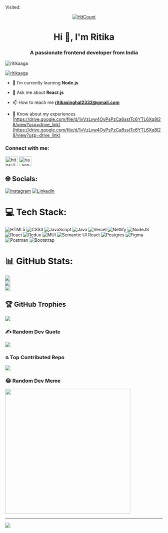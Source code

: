 

Visited:<center>[![HitCount](https://hits.dwyl.com/RitikaAga/RitikaAga.svg?style=flat-square)](http://hits.dwyl.com/RitikaAga/RitikaAga)</center>

<!---
RitikaAga/RitikaAga is a ✨ special ✨ repository because its `README.md` (this file) appears on your GitHub profile.
You can click the Preview link to take a look at your changes.
--->


<h1 align="center">Hi 👋, I'm Ritika</h1>
<h3 align="center">A passionate frontend developer from India</h3>

<p align="left"> <img src="https://komarev.com/ghpvc/?username=ritikaaga&label=Profile%20views&color=0e75b6&style=flat" alt="ritikaaga" /> </p>

<p align="left"> <a href="https://github.com/ryo-ma/github-profile-trophy"><img src="https://github-profile-trophy.vercel.app/?username=ritikaaga" alt="ritikaaga" /></a> </p>

- 🌱 I’m currently learning **Node.js**

- 💬 Ask me about **React.js**

- 📫 How to reach me **ritikasinghal2332@gmail.com**

- 📄 Know about my experiences [https://drive.google.com/file/d/1vVzLvw4OyPsPzCa6sstTc6YTL6Xq8l28/view?usp=drive_link](https://drive.google.com/file/d/1vVzLvw4OyPsPzCa6sstTc6YTL6Xq8l28/view?usp=drive_link)

<h3 align="left">Connect with me:</h3>
<p align="left">
<a href="https://linkedin.com/in/https://www.linkedin.com/in/ritika-agarwal-aba599185" target="blank"><img align="center" src="https://raw.githubusercontent.com/rahuldkjain/github-profile-readme-generator/master/src/images/icons/Social/linked-in-alt.svg" alt="https://www.linkedin.com/in/ritika-agarwal-aba599185" height="30" width="40" /></a>
<a href="https://instagram.com/ria_aggrwal" target="blank"><img align="center" src="https://raw.githubusercontent.com/rahuldkjain/github-profile-readme-generator/master/src/images/icons/Social/instagram.svg" alt="ria_aggrwal" height="30" width="40" /></a>
</p>


## 🌐 Socials:
[![Instagram](https://img.shields.io/badge/Instagram-%23E4405F.svg?logo=Instagram&logoColor=white)](https://instagram.com/ria_aggrwal) [![LinkedIn](https://img.shields.io/badge/LinkedIn-%230077B5.svg?logo=linkedin&logoColor=white)](https://linkedin.com/in/https://www.linkedin.com/in/ritika-agarwal-aba599185) 

# 💻 Tech Stack:
![HTML5](https://img.shields.io/badge/html5-%23E34F26.svg?style=for-the-badge&logo=html5&logoColor=white) ![CSS3](https://img.shields.io/badge/css3-%231572B6.svg?style=for-the-badge&logo=css3&logoColor=white) ![JavaScript](https://img.shields.io/badge/javascript-%23323330.svg?style=for-the-badge&logo=javascript&logoColor=%23F7DF1E) ![Java](https://img.shields.io/badge/java-%23ED8B00.svg?style=for-the-badge&logo=java&logoColor=white) ![Vercel](https://img.shields.io/badge/vercel-%23000000.svg?style=for-the-badge&logo=vercel&logoColor=white) ![Netlify](https://img.shields.io/badge/netlify-%23000000.svg?style=for-the-badge&logo=netlify&logoColor=#00C7B7) ![NodeJS](https://img.shields.io/badge/node.js-6DA55F?style=for-the-badge&logo=node.js&logoColor=white) ![React](https://img.shields.io/badge/react-%2320232a.svg?style=for-the-badge&logo=react&logoColor=%2361DAFB) ![Redux](https://img.shields.io/badge/redux-%23593d88.svg?style=for-the-badge&logo=redux&logoColor=white) ![MUI](https://img.shields.io/badge/MUI-%230081CB.svg?style=for-the-badge&logo=material-ui&logoColor=white) ![Semantic UI React](https://img.shields.io/badge/Semantic%20UI%20React-%2335BDB2.svg?style=for-the-badge&logo=SemanticUIReact&logoColor=white) ![Postgres](https://img.shields.io/badge/postgres-%23316192.svg?style=for-the-badge&logo=postgresql&logoColor=white) 	![Figma](https://img.shields.io/badge/figma-%23F24E1E.svg?style=for-the-badge&logo=figma&logoColor=white) ![Postman](https://img.shields.io/badge/Postman-FF6C37?style=for-the-badge&logo=postman&logoColor=white) ![Bootstrap](https://img.shields.io/badge/bootstrap-%23563D7C.svg?style=for-the-badge&logo=bootstrap&logoColor=white)
# 📊 GitHub Stats:
![](https://github-readme-stats.vercel.app/api?username=ritikaaga&theme=dark&hide_border=false&include_all_commits=true&count_private=true)<br/>
![](https://github-readme-streak-stats.herokuapp.com/?user=ritikaaga&theme=dark&hide_border=false)<br/>
![](https://github-readme-stats.vercel.app/api/top-langs/?username=ritikaaga&theme=dark&hide_border=false&include_all_commits=true&count_private=true&layout=compact)

## 🏆 GitHub Trophies
![](https://github-profile-trophy.vercel.app/?username=ritikaaga&theme=discord&no-frame=true&no-bg=false&margin-w=4)

### ✍️ Random Dev Quote
![](https://quotes-github-readme.vercel.app/api?type=horizontal&theme=dark)

### 🔝 Top Contributed Repo
![](https://github-contributor-stats.vercel.app/api?username=ritikaaga&limit=5&theme=dark&combine_all_yearly_contributions=true)

### 😂 Random Dev Meme
<img src='https://randommeme-five.vercel.app/' style="height: 400px;"/>

---
[![](https://visitcount.itsvg.in/api?id=ritikaaga&icon=0&color=1)](https://visitcount.itsvg.in)

<!-- Proudly created with GPRM ( https://gprm.itsvg.in ) -->
